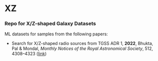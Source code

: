 # XZ
### Repo for X/Z-shaped Galaxy Datasets

ML datasets for samples from the following papers:

* Search for X/Z-shaped radio sources from TGSS ADR 1, **2022**,  Bhukta,   Pal & Mondal, 
*Monthly Notices of the Royal Astronomical Society*, 512, 4308–4323 ([link](https://academic.oup.com/mnras/article/512/3/4308/6564534))
